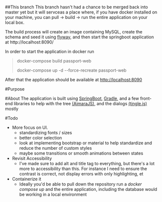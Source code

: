 ##This branch
This branch hasn't had a chance to be merged back into master yet but it will servceas a place where, if you have docker installed on your machine, you can pull -> build -> run the entire application on your local box.  

The build process will create an image containing MySQL, create the schema and seed it using [flyway](https://flywaydb.org/), and then start the springboot application at  http://localhost:8090/

In order to start the application in docker run
>docker-compose build passport-web
>
>docker-compose up -d --force-recreate  passport-web

After that the application should be available at [http://localhost:8090](http://localhost:8090)



#Purpose

#About
The application is built using [SpringBoot](https://spring.io/projects/spring-boot), 
[Gradle](https://gradle.org/), and a few front-end libraries to help with the tree [(AimaraJS)](https://github.com/rafaelthca/aimaraJS/wiki/Usage), 
and the dialogs [(tingle.js)](https://tingle.robinparisi.com/) mostly 

#Todo
* More focus on UI.  
    * standardizing fonts / sizes
    * better color selection
    * look at implementing bootstrap or material to help standardize and reduce the number of custom styles
    * maybe some transitions or smooth animations between states
* Revisit Accessibility
    * I've made sure to add alt and title tag to everything, but there's a lot more to accessibility than this.  For instance I need to ensure the contrast is correct, not display errors with only highlighting, et
* Containerize it
  * Ideally you'd be able to pull down the repository run a _docker compose up_ and the entire application, including the database would be working in a local environment   
    
